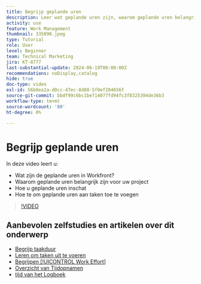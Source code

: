 ```yaml
---
title: Begrijp geplande uren
description: Leer wat geplande uren zijn, waarom geplande uren belangrijk voor uw project zijn, en hoe te om geplande uren aan taken toe te voegen.
activity: use
feature: Work Management
thumbnail: 335090.jpeg
type: Tutorial
role: User
level: Beginner
team: Technical Marketing
jira: KT-8777
last-substantial-update: 2024-06-19T00:00:00Z
recommendations: noDisplay,catalog
hide: true
doc-type: video
exl-id: 56b8ea1a-d0cc-47ec-8d88-5f0ef204656f
source-git-commit: bbdf99c6bc1be714077fd94fc3f8325394de36b3
workflow-type: tm+mt
source-wordcount: '80'
ht-degree: 0%

---
```


# Begrijp geplande uren

In deze video leert u:

* Wat zijn de geplande uren in Workfront?
* Waarom geplande uren belangrijk zijn voor uw project
* Hoe u geplande uren inschat
* Hoe te om geplande uren aan taken toe te voegen

>[!VIDEO](https://video.tv.adobe.com/v/335090/?quality=12&learn=on&enablevpops=1)


## Aanbevolen zelfstudies en artikelen over dit onderwerp

* [Begrijp taakduur](/help/manage-work/tasks/understand-task-durations.md)
* [Leren om taken uit te voeren](/help/manage-work/tasks/learn-to-sequence-tasks.md)
* [Begrijpen [!UICONTROL Work Effort]](/help/manage-work/tasks/understand-work-effort.md)
* [ Overzicht van Tijdopnamen ](https://experienceleague.adobe.com/en/docs/workfront/using/timesheets/details/timesheets-overview)
* [ tijd van het Logboek ](https://experienceleague.adobe.com/en/docs/workfront/using/timesheets/create-and-manage-timesheets-in-adobe-workfront/log-time)
